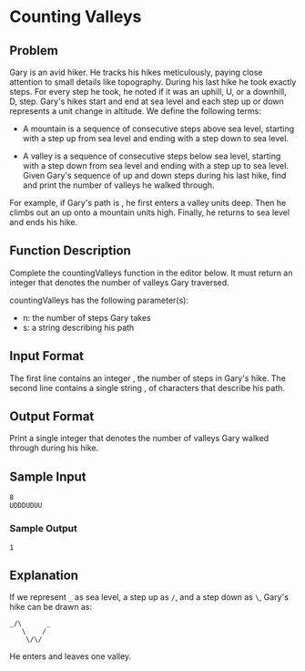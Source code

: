 # Counting Valleys

## Problem

Gary is an avid hiker. He tracks his hikes meticulously, paying close attention to small details like topography. During his last hike he took exactly  steps. For every step he took, he noted if it was an uphill, U, or a downhill, D,  step. Gary's hikes start and end at sea level and each step up or down represents a  unit change in altitude. We define the following terms:

* A mountain is a sequence of consecutive steps above sea level, starting with a step up from sea level and ending with a step down to sea level.

* A valley is a sequence of consecutive steps below sea level, starting with a step down from sea level and ending with a step up to sea level.
Given Gary's sequence of up and down steps during his last hike, find and print the number of valleys he walked through.

For example, if Gary's path is , he first enters a valley  units deep. Then he climbs out an up onto a mountain  units high. Finally, he returns to sea level and ends his hike.

## Function Description

Complete the countingValleys function in the editor below. It must return an integer that denotes the number of valleys Gary traversed.

countingValleys has the following parameter(s):

* n: the number of steps Gary takes
* s: a string describing his path

## Input Format

The first line contains an integer , the number of steps in Gary's hike.
The second line contains a single string , of  characters that describe his path.

## Output Format

Print a single integer that denotes the number of valleys Gary walked through during his hike.

## Sample Input

```
8
UDDDUDUU
```

### Sample Output

```
1
```

## Explanation

If we represent `_` as sea level, a step up as `/`, and a step down as `\`, Gary's hike can be drawn as:

```
_/\      _
   \    /
    \/\/
```
He enters and leaves one valley.
